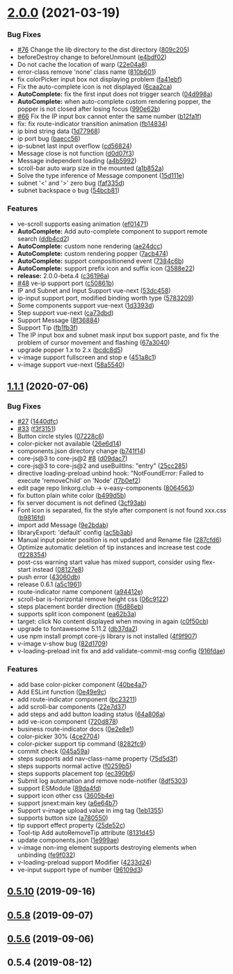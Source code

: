 # [2.0.0](https://github.com/Linkontoask/v-easy-components/compare/1.3.0...2.0.0) (2021-03-19)


### Bug Fixes

* [#76](https://github.com/Linkontoask/v-easy-components/issues/76) Change the lib directory to the dist directory ([809c205](https://github.com/Linkontoask/v-easy-components/commit/809c205ee2ab417db06edb6201a7ed12091f2aa5))
* beforeDestroy change to beforeUnmount ([e4bdf02](https://github.com/Linkontoask/v-easy-components/commit/e4bdf025db6765804d7b5d088039bf03e100bcc6))
* Do not cache the location of warp ([22e04a8](https://github.com/Linkontoask/v-easy-components/commit/22e04a8d12df8dd1211521a15beaf568ca001345))
* error-class remove 'none' class name ([810b601](https://github.com/Linkontoask/v-easy-components/commit/810b60150d607946f9189fdc6b46db9ba8e708cd))
* fix colorPicker input box not displaying problem ([fa41ebf](https://github.com/Linkontoask/v-easy-components/commit/fa41ebfb7e7d8c0ca83c0dba5ba3217f5dfaaed0))
* Fix the auto-complete icon is not displayed ([6caa2ca](https://github.com/Linkontoask/v-easy-components/commit/6caa2cad68546ef80e85e9102251fe59e83bb523))
* **AutoComplete:** fix the first input does not trigger search ([04d998a](https://github.com/Linkontoask/v-easy-components/commit/04d998a16381ddf1eb312312ac901fd4826cef2e))
* **AutoComplete:** when auto-complete custom rendering popper, the popper is not closed after losing focus ([990e62b](https://github.com/Linkontoask/v-easy-components/commit/990e62b41e50eadda5c2ac6bed72adb3caab776c))
* [#66](https://github.com/Linkontoask/v-easy-components/issues/66) Fix the IP input box cannot enter the same number ([b12fa1f](https://github.com/Linkontoask/v-easy-components/commit/b12fa1f216ebcba956be29db487a55d2692cd203))
* fix: fix route-indicator transition animation ([fb14834](https://github.com/Linkontoask/v-easy-components/commit/fb14834c69d9af4c448b23d90578bf23864e74b5))
* ip bind string data ([1d77968](https://github.com/Linkontoask/v-easy-components/commit/1d77968579286c69dcd185c546f476c2ca50db2c))
* ip port bug ([baecc56](https://github.com/Linkontoask/v-easy-components/commit/baecc563da4b78c915ae94012dc13f43e764f1b2))
* ip-subnet last input overflow ([cd56824](https://github.com/Linkontoask/v-easy-components/commit/cd568243ba18d530eaf2d7d144196d1c0f7dd5bf))
* Message close is not function ([d0d07f3](https://github.com/Linkontoask/v-easy-components/commit/d0d07f3b5274866c449613879c660a183b1e8cba))
* Message independent loading ([a4b5992](https://github.com/Linkontoask/v-easy-components/commit/a4b5992514eaae132d7474cf78a7f8ef397273e8))
* scroll-bar auto warp size in the mounted ([a1b852a](https://github.com/Linkontoask/v-easy-components/commit/a1b852adc4310ed422a80ccc8805115a947018a9))
* Solve the type inference of Message component ([15d111e](https://github.com/Linkontoask/v-easy-components/commit/15d111e1cea85fb297f2556a8f621d29be6d43f5))
* subnet '<' and '>' zero bug ([faf335d](https://github.com/Linkontoask/v-easy-components/commit/faf335d5009f1aefd442985cd2bbb92aacdfd3b7))
* subnet backspace o bug ([54bcb81](https://github.com/Linkontoask/v-easy-components/commit/54bcb81011db32f78cc6dcb0e0ec7f996d8b5b52))


### Features

* ve-scroll supports easing animation ([ef01471](https://github.com/Linkontoask/v-easy-components/commit/ef0147194feed87dc3be43c6e62755b91df0b2de))
* **AutoComplete:** Add auto-complete component to support remote search ([ddb4cd2](https://github.com/Linkontoask/v-easy-components/commit/ddb4cd26fbf53c8b9d7b7f501243e8f715e10cb3))
* **AutoComplete:** custom none rendering ([ae24dcc](https://github.com/Linkontoask/v-easy-components/commit/ae24dcca230a22da13260456ad8d13fe6a065f7e))
* **AutoComplete:** custom rendering popper ([7acb474](https://github.com/Linkontoask/v-easy-components/commit/7acb4743b753f5ba0d2e86edc5ddec88446beb14))
* **AutoComplete:** support compositionend event ([7384c6b](https://github.com/Linkontoask/v-easy-components/commit/7384c6bad43c71ddf3cd40a42ced38556dca2619))
* **AutoComplete:** support prefix icon and suffix icon ([3588e22](https://github.com/Linkontoask/v-easy-components/commit/3588e225ac0de5f27f585251e449a16164b1b76c))
* **release:** 2.0.0-beta.4 ([c36196a](https://github.com/Linkontoask/v-easy-components/commit/c36196ace38b96e357e702afc0803651b2d22507))
* [#48](https://github.com/Linkontoask/v-easy-components/issues/48) ve-ip support port ([c50861b](https://github.com/Linkontoask/v-easy-components/commit/c50861bb16a09180c58c38d59ebf7ce61b74dc07))
* IP and Subnet and Input Support vue-next ([53dc458](https://github.com/Linkontoask/v-easy-components/commit/53dc458b323caa70b7d0fcd1b06b06e7fe06a769))
* ip-input support port, modified binding worth type ([5783209](https://github.com/Linkontoask/v-easy-components/commit/578320918a8da9e0eb87faef679a72bb29bb8feb))
* Some components support vue-next ([1d3393d](https://github.com/Linkontoask/v-easy-components/commit/1d3393d4b0b52f818c157f907c8797505958e5a7))
* Step support vue-next ([ca73dbd](https://github.com/Linkontoask/v-easy-components/commit/ca73dbdec8804c1f241da67cbf1e7bf13b7a33be))
* Support Message ([8f36884](https://github.com/Linkontoask/v-easy-components/commit/8f36884fc7f9632c37799645a1bdec4b8a915dad))
* Support Tip ([fb1fb3f](https://github.com/Linkontoask/v-easy-components/commit/fb1fb3f9157cd29418d89109810bcc8867e9d5ef))
* The IP input box and subnet mask input box support paste, and fix the problem of cursor movement and flashing ([67a3040](https://github.com/Linkontoask/v-easy-components/commit/67a3040182a8aaa5c7b967fc699a0a387c3d183e))
* upgrade popper 1.x to 2.x ([bcdc8d5](https://github.com/Linkontoask/v-easy-components/commit/bcdc8d576a91cef31bd523185a5f33c6806097df))
* v-image support fullscreen and stop e ([451a8c1](https://github.com/Linkontoask/v-easy-components/commit/451a8c1456a5692a83837ec2f4cf2f37410be6fe))
* v-image support vue-next ([58a5540](https://github.com/Linkontoask/v-easy-components/commit/58a5540fb3ac19c5af21e9eab9d59955da1882ab))



## [1.1.1](https://github.com/Linkontoask/v-easy-components/compare/0.5.10...1.1.1) (2020-07-06)


### Bug Fixes

* [#27](https://github.com/Linkontoask/v-easy-components/issues/27) ([1440dfc](https://github.com/Linkontoask/v-easy-components/commit/1440dfcd3c41840cbdcfe00113106a38205c0b3f))
* [#33](https://github.com/Linkontoask/v-easy-components/issues/33) ([f3f3151](https://github.com/Linkontoask/v-easy-components/commit/f3f31517ba52e303f8bb2d3933d3216abcf9188f))
* Button circle styles ([07228c6](https://github.com/Linkontoask/v-easy-components/commit/07228c6b962c34a5d41469a0837e6c2e91607785))
* color-picker not available ([26e6d14](https://github.com/Linkontoask/v-easy-components/commit/26e6d14fdeef2fc3ce0aa626e51772563705f213))
* components.json directory change ([b741f14](https://github.com/Linkontoask/v-easy-components/commit/b741f146b85d02fb8998e2e80a70a16593076138))
* core-js@3 to core-js@2 [#8](https://github.com/Linkontoask/v-easy-components/issues/8) ([d09dac7](https://github.com/Linkontoask/v-easy-components/commit/d09dac763f7e13d166b9b5c5e3dec856c2dc678a))
* core-js@3 to core-js@2 and useBuiltIns: "entry" ([25cc285](https://github.com/Linkontoask/v-easy-components/commit/25cc28543972c5c1e3147ba286bdfd1fc51ddbd2))
* directive loading-preload unbind hook: "NotFoundError: Failed to execute 'removeChild' on 'Node' ([f7b0ef2](https://github.com/Linkontoask/v-easy-components/commit/f7b0ef2c5e1409f8418ddb80f78a4057b996c8fb))
* edit page repo linkorg.club -> v-easy-components ([8064563](https://github.com/Linkontoask/v-easy-components/commit/806456339f776ab50858f330a460862daed530bb))
* fix button plain white color ([b499d5b](https://github.com/Linkontoask/v-easy-components/commit/b499d5b9e11f153cdaee75cb374334452022c52c))
* fix server document is not defined ([3cf93ab](https://github.com/Linkontoask/v-easy-components/commit/3cf93aba20d3e07aed8848e8f5a85ae14872eb4b))
* Font icon is separated, fix the style after component is not found xxx.css ([b9816fd](https://github.com/Linkontoask/v-easy-components/commit/b9816fd80273d072c0aeed09486e4f5b3ac2ace8))
* import add Message ([9e2bdab](https://github.com/Linkontoask/v-easy-components/commit/9e2bdabc57fcf1ebc1eb78b652560dac875d4388))
* libraryExport: 'default' config ([ac5b3ab](https://github.com/Linkontoask/v-easy-components/commit/ac5b3ab3f796914d460a312f9e55bd84606a22c5))
* Manual input pointer position is not updated and Rename file ([287cfd6](https://github.com/Linkontoask/v-easy-components/commit/287cfd674dae6dcf45828880247a2fea282291fa))
* Optimize automatic deletion of tip instances and increase test code ([f228354](https://github.com/Linkontoask/v-easy-components/commit/f22835437d52e7173f5469ae9848341bd812eec4))
* post-css warning start value has mixed support, consider using flex-start instead ([08127e8](https://github.com/Linkontoask/v-easy-components/commit/08127e8cb92e002ea4aae7ef474224c3b751b877))
* push error ([43060db](https://github.com/Linkontoask/v-easy-components/commit/43060db205733c4feb5afad3044f1ec11368f2b5))
* release 0.6.1 ([a5c1961](https://github.com/Linkontoask/v-easy-components/commit/a5c1961acf425aa8bc6cb8a784c321a60f54818c))
* route-indicator name component ([a94412e](https://github.com/Linkontoask/v-easy-components/commit/a94412eb83900b354bd0fb8f9d9d6d84dc4f8924))
* scroll-bar is-horizontal remove height css ([06c9122](https://github.com/Linkontoask/v-easy-components/commit/06c91227e380b43a606ffdd21e396f354244a25f))
* steps placement border direction ([f6d86eb](https://github.com/Linkontoask/v-easy-components/commit/f6d86ebf8f3d98ab5f916714b334633ef0b4a1ed))
* supports split icon component ([ea62b3a](https://github.com/Linkontoask/v-easy-components/commit/ea62b3aff381267f92426f140720b710a2f9b3f5))
* target: click No content displayed when moving in again ([c0f50cb](https://github.com/Linkontoask/v-easy-components/commit/c0f50cbd38910d947a63ba76c20aa12279666d70))
* upgrade to fontawesome 5.11.2 ([db37da2](https://github.com/Linkontoask/v-easy-components/commit/db37da21f2de0fe9b9eef88c7db4a0927bbb2995))
* use npm install prompt core-js library is not installed ([4f9f907](https://github.com/Linkontoask/v-easy-components/commit/4f9f90757d36ab63cb08f8424022f82009b59644))
* v-image v-show bug ([82d1709](https://github.com/Linkontoask/v-easy-components/commit/82d17094e11d0074608a62cebcf6568a9b3f87ba))
* v-loading-preload init fix and add validate-commit-msg config ([916fdae](https://github.com/Linkontoask/v-easy-components/commit/916fdae84b1b8097b99356d0bb5025c3c1805390))


### Features

* add base color-picker component ([40be4a7](https://github.com/Linkontoask/v-easy-components/commit/40be4a7a55652da2e36012e8b797751a88b694e6))
* Add ESLint function ([0e49e9c](https://github.com/Linkontoask/v-easy-components/commit/0e49e9cdfdb6724b7531386cbbdc06806240266e))
* add route-indicator component ([bc23211](https://github.com/Linkontoask/v-easy-components/commit/bc23211359703a740d2de516bcb9f107eaaf3387))
* add scroll-bar components ([22e7d37](https://github.com/Linkontoask/v-easy-components/commit/22e7d379cb48583266a582b42b1826e64b0e2fb2))
* add steps and add button loading status ([64a806a](https://github.com/Linkontoask/v-easy-components/commit/64a806a69c92e52684117889e28a7f7f4479afb5))
* add ve-icon component ([720d878](https://github.com/Linkontoask/v-easy-components/commit/720d878311403a0f057a4d95b35444b89afcfa92))
* business route-indicator docs ([0e2e8e1](https://github.com/Linkontoask/v-easy-components/commit/0e2e8e1ddbe9e66ed1822ccae814f0323b4acf62))
* color-picker 30% ([4ce2704](https://github.com/Linkontoask/v-easy-components/commit/4ce270458c23185ccbab79e6a073f44baf593e78))
* color-picker support tip command ([8282fc9](https://github.com/Linkontoask/v-easy-components/commit/8282fc9553a0c1492332c4fcf18202c427a1d555))
* commit check ([045a59a](https://github.com/Linkontoask/v-easy-components/commit/045a59a05fd02f97228be83589bb0d7b80217b62))
* steps supports add nav-class-name property ([75d5d3f](https://github.com/Linkontoask/v-easy-components/commit/75d5d3fe7bf4089d84854e04bb43d937784f13bb))
* steps supports normal active ([f0259b5](https://github.com/Linkontoask/v-easy-components/commit/f0259b5f287c0f6a2642516996ec2df4015cb4fc))
* steps supports placement top ([ec390b6](https://github.com/Linkontoask/v-easy-components/commit/ec390b6c608712cbc93f0706952149637dcf85aa))
* Submit log automation and remove node-notifier ([8df5303](https://github.com/Linkontoask/v-easy-components/commit/8df5303926b3e8bf5f19783b18715fbd42c9ce89))
* support ESModule ([89da4fd](https://github.com/Linkontoask/v-easy-components/commit/89da4fdbcaeb2dfd761b58150163e66ad10ba161))
* support icon other css ([3605b4e](https://github.com/Linkontoask/v-easy-components/commit/3605b4ee7a63e4ee8138a4500a9b606a8b9dd4f3))
* support jsnext:main key ([a6e64b7](https://github.com/Linkontoask/v-easy-components/commit/a6e64b75f980e356b2df9e3867175ba9c5afec49))
* Support v-image upload value in img tag ([1eb1355](https://github.com/Linkontoask/v-easy-components/commit/1eb1355f23ecd05644b354d0ebc2d7653441388b))
* supports button size ([a780550](https://github.com/Linkontoask/v-easy-components/commit/a78055047fc852ae2584a1ca13556098e75ead55))
* tip support effect property ([25de52c](https://github.com/Linkontoask/v-easy-components/commit/25de52c4131481df494e9aa9b48a6d5a71f4ed40))
* Tool-tip Add autoRemoveTip attribute ([8131d45](https://github.com/Linkontoask/v-easy-components/commit/8131d45d09ef8dcb6041c1fb18321bf56093780d))
* update components.json ([1e999ae](https://github.com/Linkontoask/v-easy-components/commit/1e999aeeceb0700363a380611a6f0c078ff73d1a))
* v-image non-img element supports destroying elements when unbinding ([fe9f032](https://github.com/Linkontoask/v-easy-components/commit/fe9f032c061a5c486267198a02b58bc205992617))
* v-loading-preload support Modifier ([4233d24](https://github.com/Linkontoask/v-easy-components/commit/4233d24c62ec78d6742e98a4decf902d668420b3))
* ve-input support type of number ([96109d3](https://github.com/Linkontoask/v-easy-components/commit/96109d344e072468fbc13d033c72b505592c9dc4))



## [0.5.10](https://github.com/Linkontoask/v-easy-components/compare/0.5.8...0.5.10) (2019-09-16)



## [0.5.8](https://github.com/Linkontoask/v-easy-components/compare/0.5.7...0.5.8) (2019-09-07)



## [0.5.6](https://github.com/Linkontoask/v-easy-components/compare/0.5.5...0.5.6) (2019-09-06)



## 0.5.4 (2019-08-12)




